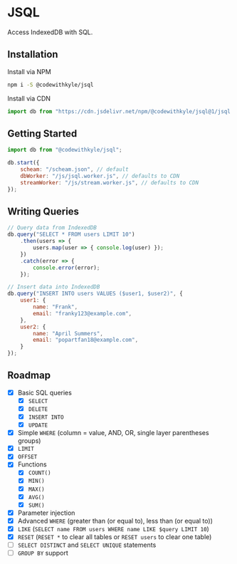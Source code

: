 # JSQL

Access IndexedDB with SQL.

## Installation

Install via NPM

```bash
npm i -S @codewithkyle/jsql
```

Install via CDN

```javascript
import db from "https://cdn.jsdelivr.net/npm/@codewithkyle/jsql@1/jsql.js";
```

## Getting Started

```javascript
import db from "@codewithkyle/jsql";

db.start({
    scheam: "/scheam.json", // default
    dbWorker: "/js/jsql.worker.js", // defaults to CDN
    streamWorker: "/js/stream.worker.js", // defaults to CDN
});
```

## Writing Queries

```javascript
// Query data from IndexedDB
db.query("SELECT * FROM users LIMIT 10")
    .then(users => {
        users.map(user => { console.log(user) });
    })
    .catch(error => {
        console.error(error);
    });

// Insert data into IndexedDB
db.query("INSERT INTO users VALUES ($user1, $user2)", {
    user1: {
        name: "Frank",
        email: "franky123@example.com",
    },
    user2: {
        name: "April Summers",
        email: "popartfan18@example.com",
    }
});
```

## Roadmap

- [x] Basic SQL queries
    - [x] `SELECT`
    - [x] `DELETE`
    - [x] `INSERT INTO`
    - [x] `UPDATE`
- [x] Simple `WHERE` (column = value, AND, OR, single layer parentheses groups)
- [x] `LIMIT`
- [x] `OFFSET`
- [x] Functions
    - [x] `COUNT()`
    - [x] `MIN()`
    - [x] `MAX()`
    - [x] `AVG()`
    - [x] `SUM()`
- [x] Parameter injection
- [x] Advanced `WHERE` (greater than (or equal to), less than (or equal to))
- [x] `LIKE` (`SELECT name FROM users WHERE name LIKE $query LIMIT 10`)
- [x] `RESET` (`RESET *` to clear all tables or `RESET users` to clear one table)
- [ ] `SELECT DISTINCT` and `SELECT UNIQUE` statements
- [ ] `GROUP BY` support
